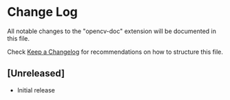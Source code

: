 # Change Log

All notable changes to the "opencv-doc" extension will be documented in this file.

Check [Keep a Changelog](http://keepachangelog.com/) for recommendations on how to structure this file.

## [Unreleased]

- Initial release